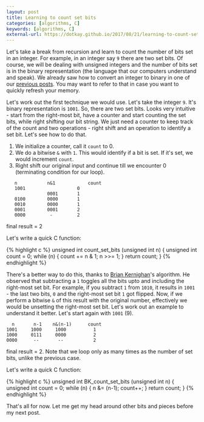 ```yaml
---
layout: post
title: Learning to count set bits
categories: [algorithms, C]
keywords: [algorithms, C]
external-url: https://dotkay.github.io/2017/08/21/learning-to-count-set-bits
---
```


Let's take a break from recursion and learn to count the number of bits set in an integer. For example, in an integer say `9` there are two set bits. Of course, we will be dealing with unsigned integers and the number of bits set is in the binary representation (the language that our computers understand and speak). We already saw how to convert an integer to binary in one of our [previous posts](https://dotkay.github.io/2017/08/15/more-simple-recursion-examples/). You may want to refer to that in case you want to quickly refresh your memory.

Let's work out the first technique we would use. Let's take the integer `9`. It's binary representation is `1001`. So, there are two set bits. Looks very intuitive - start from the right-most bit, have a counter and start counting the set bits, while right shifting our bit string. We just need a counter to keep track of the count and two operations - right shift and an operation to identify a set bit. Let's see how to do that. 

1. We initialize a counter, call it `count` to 0. 
2. We do a bitwise `&` with `1`. This would identify if a bit is set. If it's set, we would increment `count`.
3. Right shift our original input and continue till we encounter 0 (terminating condition for our loop).

```
   n  	       n&1 	    	  count
   1001	       			  0
               0001		  1
   0100	       0000		  1
   0010	       0000		  1
   0001	       0001		  2
   0000	        -		  2
```

final result = 2

Let's write a quick C function:

{% highlight c %}
unsigned int count_set_bits (unsigned int n) 
{
    unsigned int count = 0;
    while (n) {
        count += n & 1;
        n >>= 1;
    }
    return count;
}
{% endhighlight %}

There's a better way to do this, thanks to [Brian Kernighan](https://www.cs.princeton.edu/~bwk/)'s algorithm. He observed that subtracting a `1` toggles all the bits upto and including the right-most set bit. For example, if you subtract `1` from `1010`, it results in `1001` - the last two bits, `0` and the right-most set bit `1` got flipped. Now, if we perform a bitwise `&` of this result with the original number, effectively we would be unsetting the right-most set bit. Let's work out an example to understand it better. Let's start again with `1001` (9).

```
  n       n-1    n&(n-1)      count
1001     1000     1000          1
1000     0111     0000          2
0000      --       --           2

```

final result = 2. Note that we loop only as many times as the number of set bits, unlike the previous case.

Let's write a quick C function:

{% highlight c %}
unsigned int BK_count_set_bits (unsigned int n) 
{
    unsigned int count = 0;
    while (n) {
        n &= (n-1);
        count++;
    }
    return count;
}
{% endhighlight %}

That's all for now. Let me get my head around other bits and pieces before my next post.
